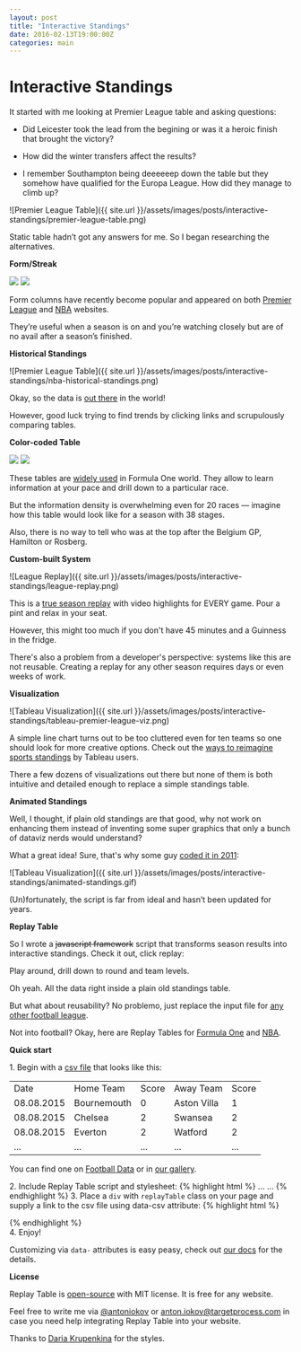 ```yaml
---
layout: post
title: "Interactive Standings"
date: 2016-02-13T19:00:00Z
categories: main
---
```

# Interactive Standings

It started with me looking at Premier League table and asking questions:

* Did Leicester took the lead from the begining or was it a heroic finish that brought the victory?

* How did the winter transfers affect the results?

* I remember Southampton being deeeeeep down the table but they somehow have qualified for the Europa League. 
How did they manage to climb up?

![Premier League Table]({{ site.url }}/assets/images/posts/interactive-standings/premier-league-table.png)

Static table hadn’t got any answers for me. So I began researching the alternatives.


**Form/Streak**

<div class="fotorama">
    <img src="{{ site.url }}/assets/images/posts/interactive-standings/premier-league-form.png">
    <img src="{{ site.url }}/assets/images/posts/interactive-standings/nba-streak.png">
</div>

Form columns have recently become popular and appeared on both
[Premier League](https://www.premierleague.com/tables) and [NBA](http://www.nba.com/standings) websites.

They’re useful when a season is on and you’re watching closely but are of no avail after a season’s finished.


**Historical Standings**

![Premier League Table]({{ site.url }}/assets/images/posts/interactive-standings/nba-historical-standings.png)

Okay, so the data is [out there](http://www.basketball-reference.com/friv/standings.cgi?month=2&day=2&year=1990&lg_id=NBA) in the world!

However, good luck trying to find trends by clicking links and scrupulously comparing tables.


**Color-coded Table**

<div class="fotorama">
    <img src="{{ site.url }}/assets/images/posts/interactive-standings/f1-wiki.png">
    <img src="{{ site.url }}/assets/images/posts/interactive-standings/mls.png">
</div>

These tables are [widely used](https://en.wikipedia.org/wiki/2015_Formula_One_season#Results_and_standings) in Formula One world. 
They allow to learn information at your pace and drill down to a particular race.

But the information density is overwhelming even for 20 races — imagine how this table would look like for a season with 38 stages.

Also, there is no way to tell who was at the top after the Belgium GP, Hamilton or Rosberg.


**Custom-built System**

![League Replay]({{ site.url }}/assets/images/posts/interactive-standings/league-replay.png)

This is a [true season replay](http://cmoe.dk/leaguereplay/) with video highlights for EVERY game. Pour a pint and relax in your seat.

However, this might too much if you don't have 45 minutes and a Guinness in the fridge. 

There's also a problem from a developer's perspective: systems like this are not reusable. 
Creating a replay for any other season requires days or even weeks of work.


**Visualization**

![Tableau Visualization]({{ site.url }}/assets/images/posts/interactive-standings/tableau-premier-league-viz.png)

A simple line chart turns out to be too cluttered even for ten teams so one should look for more creative options. 
Check out the [ways to reimagine sports standings](https://public.tableau.com/s/blog/2016/08/viz-roundup-reimagining-sports-standings) by Tableau users.

There a few dozens of visualizations out there but none of them is both intuitive and detailed enough to replace a simple standings table.


**Animated Standings**

Well, I thought, if plain old standings are that good, 
why not work on enhancing them instead of inventing some super graphics that only a bunch of dataviz nerds would understand?

What a great idea! Sure, that's why some guy [coded it in 2011](http://blog.scottlogic.com/2011/01/04/animating-html-ranking-tables-with-javascript.html):

![Tableau Visualization]({{ site.url }}/assets/images/posts/interactive-standings/animated-standings.gif)

(Un)fortunately, the script is far from ideal and hasn’t been updated for years.


**Replay Table**

So I wrote a ~~javascript framework~~ script that transforms season results into interactive standings. Check it out, click replay:
<div class="replayTable"
    data-csv="{{site.url}}/assets/csv/football/2015-2016/english-premier-league.csv"
    data-input-type="listOfMatches"
    data-item-name="Team"
    data-use-rounds-numbers="true"
    data-table-name="english-premier-league">
</div>

Play around, drill down to round and team levels.

Oh yeah. All the data right inside a plain old standings table.

But what about reusability? No problemo, just replace the input file for [any other football league](https://replaytable.com/examples/football/2015-2016/).

Not into football? Okay, here are Replay Tables for [Formula One](https://replaytable.com/examples/formula-one/2016/) and [NBA](https://replaytable.com/examples/basketball/2015-2016/).

**Quick start**

1.&nbsp;Begin with a [csv file]({{site.url}}/assets/csv/football/2015-2016/english-premier-league.csv) that looks like this:

<table> 
    <colgroup><col/> <col/> <col/> <col/> <col/></colgroup>
    <tbody> 
        <tr> 
            <td>Date</td>
            <td>Home Team</td>
            <td>Score</td>
            <td>Away Team</td>
            <td>Score</td>
        </tr>
        <tr> 
            <td>08.08.2015</td>
            <td>Bournemouth</td>
            <td>0</td>
            <td>Aston Villa</td>
            <td>1</td>
        </tr>
        <tr> 
            <td>08.08.2015</td>
            <td>Chelsea</td>
            <td>2</td>
            <td>Swansea</td>
            <td>2</td>
        </tr>
        <tr> 
            <td>08.08.2015</td>
            <td>Everton</td>
            <td>2</td>
            <td>Watford</td>
            <td>2</td>
        </tr>
        <tr> 
            <td>...</td>
            <td>...</td>
            <td>...</td>
            <td>...</td>
            <td>...</td>
        </tr>
    </tbody>
 </table>
 
You can find one on [Football Data](http://www.football-data.co.uk/data.php) or in [our gallery](https://replaytable.com/#examples).
     
2.&nbsp;Include Replay Table script and stylesheet:
    {% highlight html %}
    <head>
        ...
        <link rel="stylesheet" type="text/css" href="//cdn.jsdelivr.net/replay-table/latest/replay-table.css">
    </head>
    <body>
        ...
        <script type="text/javascript" src="//cdn.jsdelivr.net/replay-table/latest/replay-table.min.js"></script>
    </body>
    {% endhighlight %}
3.&nbsp;Place a `div` with `replayTable` class on your page and supply a link to the csv file using data-csv attribute:
    {% highlight html %}
    <div class="replayTable"
         data-csv="/path/to/file.csv">
    </div>
    {% endhighlight %}   
4.&nbsp;Enjoy!

Customizing via `data-` attributes is easy peasy, check out [our docs](https://github.com/TargetProcess/replayTable#customization) for the details.

**License**

Replay Table is [open-source](https://github.com/TargetProcess/replayTable) with MIT license. It is free for any website.

Feel free to write me via [@antoniokov](https://twitter.com/antoniokov) or [anton.iokov@targetprocess.com](mailto:anton.iokov@targetprocess.com) 
in case you need help integrating Replay Table into your website.
 
Thanks to [Daria Krupenkina](https://github.com/dariaK) for the styles.


<script type="text/javascript" src="https://cdn.jsdelivr.net/replay-table/latest/replay-table.min.js"></script>